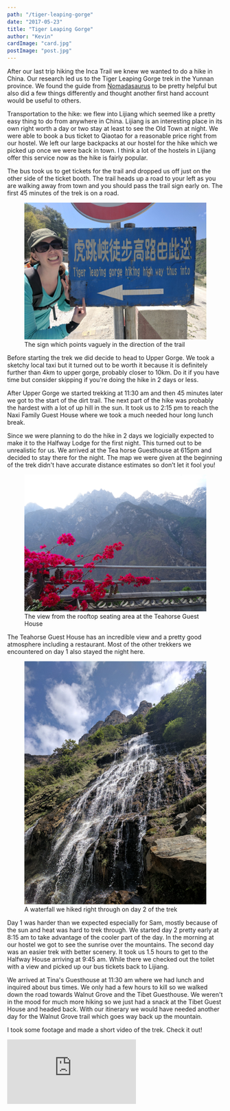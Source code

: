 ```yaml
---
path: "/tiger-leaping-gorge"
date: "2017-05-23"
title: "Tiger Leaping Gorge"
author: "Kevin"
cardImage: "card.jpg"
postImage: "post.jpg"
---
```


After our last trip hiking the Inca Trail we knew we wanted to do a hike in China. Our research led us to the Tiger Leaping Gorge trek in the Yunnan province. We found the guide from [Nomadasaurus](https://www.nomadasaurus.com/tiger-leaping-gorge-trekking-guide/) to be pretty helpful but also did a few things differently and thought another first hand account would be useful to others.

Transportation to the hike: we flew into Lijiang which seemed like a pretty easy thing to do from anywhere in China. Lijiang is an interesting place in its own right worth a day or two stay at least to see the Old Town at night. We were able to book a bus ticket to Qiaotao for a reasonable price right from our hostel. We left our large backpacks at our hostel for the hike which we picked up once we were back in town. I think a lot of the hostels in Lijiang offer this service now as the hike is fairly popular.

The bus took us to get tickets for the trail and dropped us off just on the other side of the ticket booth. The trail heads up a road to your left as you are walking away from town and you should pass the trail sign early on. The first 45 minutes of the trek is on a road.

<figure>
  <img src="card.jpg"/>
  <figcaption>The sign which points vaguely in the direction of the trail</figcaption>
</figure>

Before starting the trek we did decide to head to Upper Gorge. We took a sketchy local taxi but it turned out to be worth it because it is definitely further than 4km to upper gorge, probably closer to 10km. Do it if you have time but consider skipping if you're doing the hike in 2 days or less.

After Upper Gorge we started trekking at 11:30 am and then 45 minutes later we got to the start of the dirt trail. The next part of the hike was probably the hardest with a lot of up hill in the sun. It took us to 2:15 pm to reach the Naxi Family Guest House where we took a much needed hour long lunch break.

Since we were planning to do the hike in 2 days we logicially expected to make it to the Halfway Lodge for the first night. This turned out to be unrealistic for us. We arrived at the Tea horse Guesthouse at 615pm and decided to stay there for the night. The map we were given at the beginning of the trek didn't have accurate distance estimates so don’t let it fool you!

<figure>
  <img src="teahorse-guesthouse.jpg"/>
  <figcaption>The view from the rooftop seating area at the Teahorse Guest House</figcaption>
</figure>

The Teahorse Guest House has an incredible view and a pretty good atmosphere including a restaurant. Most of the other trekkers we encountered on day 1 also stayed the night here.

<figure>
  <img src="tiger-leaping-gorge-day2.jpg"/>
  <figcaption>A waterfall we hiked right through on day 2 of the trek</figcaption>
</figure>

Day 1 was harder than we expected especially for Sam, mostly because of the sun and heat was hard to trek through. We started day 2 pretty early at 8:15 am to take advantage of the cooler part of the day. In the morning at our hostel we got to see the sunrise over the mountains. The second day was an easier trek with better scenery. It took us 1.5 hours to get to the Halfway House arriving at 9:45 am. While there we checked out the toilet with a view and picked up our bus tickets back to Lijiang.

We arrived at Tina's Guesthouse at 11:30 am where we had lunch and inquired about bus times. We only had a few hours to kill so we walked down the road towards Walnut Grove and the Tibet Guesthouse. We weren't in the mood for much more hiking so we just had a snack at the Tibet Guest House and headed back. With our itinerary we would have needed another day for the Walnut Grove trail which goes way back up the mountain.

I took some footage and made a short video of the trek. Check it out!

<div class="video-responsive">
  <iframe frameborder="0"
  src="https://www.youtube.com/embed/KI779jCEEWM?rel=0&amp;showinfo=0" gesture="media" allow="encrypted-media" allowfullscreen></iframe>
</div>
